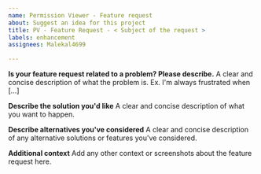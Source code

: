 ```yaml
---
name: Permission Viewer - Feature request
about: Suggest an idea for this project
title: PV - Feature Request - < Subject of the request >
labels: enhancement
assignees: Malekal4699

---
```


**Is your feature request related to a problem? Please describe.**
A clear and concise description of what the problem is. Ex. I'm always frustrated when [...]

**Describe the solution you'd like**
A clear and concise description of what you want to happen.

**Describe alternatives you've considered**
A clear and concise description of any alternative solutions or features you've considered.

**Additional context**
Add any other context or screenshots about the feature request here.
